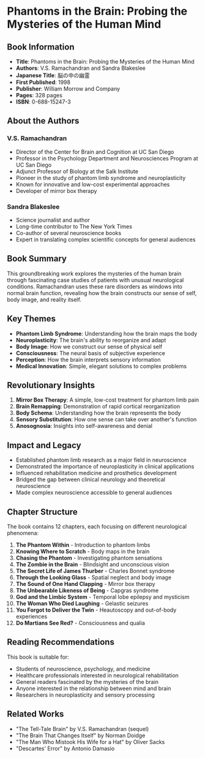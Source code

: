 # Phantoms in the Brain: Probing the Mysteries of the Human Mind

## Book Information
- **Title**: Phantoms in the Brain: Probing the Mysteries of the Human Mind
- **Authors**: V.S. Ramachandran and Sandra Blakeslee
- **Japanese Title**: 脳の中の幽霊
- **First Published**: 1998
- **Publisher**: William Morrow and Company
- **Pages**: 328 pages
- **ISBN**: 0-688-15247-3

## About the Authors

### V.S. Ramachandran
- Director of the Center for Brain and Cognition at UC San Diego
- Professor in the Psychology Department and Neurosciences Program at UC San Diego
- Adjunct Professor of Biology at the Salk Institute
- Pioneer in the study of phantom limb syndrome and neuroplasticity
- Known for innovative and low-cost experimental approaches
- Developer of mirror box therapy

### Sandra Blakeslee
- Science journalist and author
- Long-time contributor to The New York Times
- Co-author of several neuroscience books
- Expert in translating complex scientific concepts for general audiences

## Book Summary
This groundbreaking work explores the mysteries of the human brain through fascinating case studies of patients with unusual neurological conditions. Ramachandran uses these rare disorders as windows into normal brain function, revealing how the brain constructs our sense of self, body image, and reality itself.

## Key Themes
- **Phantom Limb Syndrome**: Understanding how the brain maps the body
- **Neuroplasticity**: The brain's ability to reorganize and adapt
- **Body Image**: How we construct our sense of physical self
- **Consciousness**: The neural basis of subjective experience
- **Perception**: How the brain interprets sensory information
- **Medical Innovation**: Simple, elegant solutions to complex problems

## Revolutionary Insights
1. **Mirror Box Therapy**: A simple, low-cost treatment for phantom limb pain
2. **Brain Remapping**: Demonstration of rapid cortical reorganization
3. **Body Schema**: Understanding how the brain represents the body
4. **Sensory Substitution**: How one sense can take over another's function
5. **Anosognosia**: Insights into self-awareness and denial

## Impact and Legacy
- Established phantom limb research as a major field in neuroscience
- Demonstrated the importance of neuroplasticity in clinical applications
- Influenced rehabilitation medicine and prosthetics development
- Bridged the gap between clinical neurology and theoretical neuroscience
- Made complex neuroscience accessible to general audiences

## Chapter Structure
The book contains 12 chapters, each focusing on different neurological phenomena:
1. **The Phantom Within** - Introduction to phantom limbs
2. **Knowing Where to Scratch** - Body maps in the brain
3. **Chasing the Phantom** - Investigating phantom sensations
4. **The Zombie in the Brain** - Blindsight and unconscious vision
5. **The Secret Life of James Thurber** - Charles Bonnet syndrome
6. **Through the Looking Glass** - Spatial neglect and body image
7. **The Sound of One Hand Clapping** - Mirror box therapy
8. **The Unbearable Likeness of Being** - Capgras syndrome
9. **God and the Limbic System** - Temporal lobe epilepsy and mysticism
10. **The Woman Who Died Laughing** - Gelastic seizures
11. **You Forgot to Deliver the Twin** - Heautoscopy and out-of-body experiences
12. **Do Martians See Red?** - Consciousness and qualia

## Reading Recommendations
This book is suitable for:
- Students of neuroscience, psychology, and medicine
- Healthcare professionals interested in neurological rehabilitation
- General readers fascinated by the mysteries of the brain
- Anyone interested in the relationship between mind and brain
- Researchers in neuroplasticity and sensory processing

## Related Works
- "The Tell-Tale Brain" by V.S. Ramachandran (sequel)
- "The Brain That Changes Itself" by Norman Doidge
- "The Man Who Mistook His Wife for a Hat" by Oliver Sacks
- "Descartes' Error" by Antonio Damasio